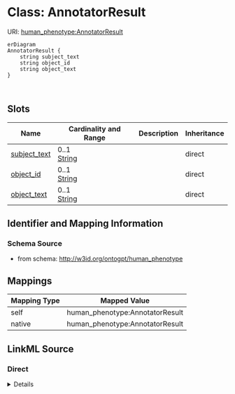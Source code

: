 

# Class: AnnotatorResult



URI: [human_phenotype:AnnotatorResult](http://w3id.org/ontogpt/human_phenotypeAnnotatorResult)



```mermaid
erDiagram
AnnotatorResult {
    string subject_text  
    string object_id  
    string object_text  
}



```



<!-- no inheritance hierarchy -->


## Slots

| Name | Cardinality and Range | Description | Inheritance |
| ---  | --- | --- | --- |
| [subject_text](subject_text.md) | 0..1 <br/> [String](String.md) |  | direct |
| [object_id](object_id.md) | 0..1 <br/> [String](String.md) |  | direct |
| [object_text](object_text.md) | 0..1 <br/> [String](String.md) |  | direct |









## Identifier and Mapping Information







### Schema Source


* from schema: http://w3id.org/ontogpt/human_phenotype





## Mappings

| Mapping Type | Mapped Value |
| ---  | ---  |
| self | human_phenotype:AnnotatorResult |
| native | human_phenotype:AnnotatorResult |





## LinkML Source

<!-- TODO: investigate https://stackoverflow.com/questions/37606292/how-to-create-tabbed-code-blocks-in-mkdocs-or-sphinx -->

### Direct

<details>
```yaml
name: AnnotatorResult
from_schema: http://w3id.org/ontogpt/human_phenotype
attributes:
  subject_text:
    name: subject_text
    from_schema: http://w3id.org/ontogpt/human_phenotype
    rank: 1000
    domain_of:
    - AnnotatorResult
  object_id:
    name: object_id
    from_schema: http://w3id.org/ontogpt/human_phenotype
    rank: 1000
    domain_of:
    - AnnotatorResult
  object_text:
    name: object_text
    from_schema: http://w3id.org/ontogpt/human_phenotype
    rank: 1000
    domain_of:
    - AnnotatorResult

```
</details>

### Induced

<details>
```yaml
name: AnnotatorResult
from_schema: http://w3id.org/ontogpt/human_phenotype
attributes:
  subject_text:
    name: subject_text
    from_schema: http://w3id.org/ontogpt/human_phenotype
    rank: 1000
    alias: subject_text
    owner: AnnotatorResult
    domain_of:
    - AnnotatorResult
    range: string
  object_id:
    name: object_id
    from_schema: http://w3id.org/ontogpt/human_phenotype
    rank: 1000
    alias: object_id
    owner: AnnotatorResult
    domain_of:
    - AnnotatorResult
    range: string
  object_text:
    name: object_text
    from_schema: http://w3id.org/ontogpt/human_phenotype
    rank: 1000
    alias: object_text
    owner: AnnotatorResult
    domain_of:
    - AnnotatorResult
    range: string

```
</details>